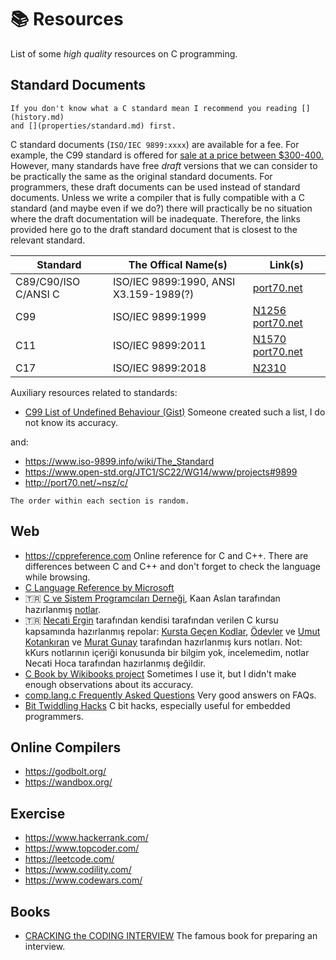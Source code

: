 # 📚 Resources

List of some *high quality* resources on C programming.

## Standard Documents

```{hint}
If you don't know what a C standard mean I recommend you reading [](history.md)
and [](properties/standard.md) first.
```

C standard documents (`ISO/IEC 9899:xxxx`) are available for a fee. For example,
the C99 standard is offered for [sale at a price between
$300-400.](https://webstore.ansi.org/standards/iso/isoiec98991999) However, many
standards have free *draft* versions that we can consider to be practically the
same as the original standard documents. For programmers, these draft documents
can be used instead of standard documents. Unless we write a compiler that is
fully compatible with a C standard (and maybe even if we do?) there will
practically be no situation where the draft documentation will be inadequate.
Therefore, the links provided here go to the draft standard document that is
closest to the relevant standard.

| Standard             | The Offical Name(s) | Link(s)                                                                                                        |
| -------------------- | ----------------- | ---------------------------------------------------------------------------------------------------------------- |
| C89/C90/ISO C/ANSI C | ISO/IEC 9899:1990, ANSI X3.159-1989(?) | [port70.net](http://port70.net/\~nsz/c/c89/)                                                |
| C99                  | ISO/IEC 9899:1999 | [N1256](https://www.open-std.org/JTC1/SC22/WG14/www/docs/n1256.pdf) [port70.net](http://port70.net/\~nsz/c/c99/) |
| C11                  | ISO/IEC 9899:2011 | [N1570](https://www.open-std.org/JTC1/SC22/WG14/www/docs/n1570.pdf) [port70.net](http://port70.net/\~nsz/c/c11/) |
| C17                  | ISO/IEC 9899:2018 | [N2310](https://www.open-std.org/JTC1/SC22/WG14/www/docs/n2310.pdf)                                              |

Auxiliary resources related to standards:

- [C99 List of Undefined Behaviour
  (Gist)](https://gist.github.com/Earnestly/7c903f481ff9d29a3dd1) Someone
  created such a list, I do not know its accuracy.

and:

- <https://www.iso-9899.info/wiki/The_Standard>
- <https://www.open-std.org/JTC1/SC22/WG14/www/projects#9899>
- <http://port70.net/~nsz/c/>

```{note}
The order within each section is random.
```

## Web

- <https://cppreference.com> Online reference for C and C++. There are
  differences between C and C++ and don't forget to check the language while
  browsing.
- [C Language Reference by
  Microsoft](https://learn.microsoft.com/en-us/cpp/c-language/c-language-reference)
- 🇹🇷 [C ve Sistem Programcıları Derneği](https://csystem.org/), Kaan Aslan
  tarafından hazırlanmış
  [notlar](https://github.com/CSD-1993/KursNotlari/blob/master/C.pdf).
- 🇹🇷 [Necati Ergin](https://github.com/necatiergin) tarafından kendisi
  tarafından verilen C kursu kapsamında hazırlanmış repolar: [Kursta Geçen
  Kodlar](https://github.com/necatiergin/C_LANGUAGE_COURSE_CODE),
  [Ödevler](https://github.com/necatiergin/C_PROGRAMLAMA_DILI_ODEVLERI) ve [Umut
  Kotankıran](https://github.com/umutkotankiran/C) ve [Murat
  Gunay](https://github.com/necatiergin/C_LANGUAGE_COURSE_CODE/blob/main/murat_gunay_ders%20notlari.txt)
  tarafından hazırlanmış kurs notları. Not: kKurs notlarının içeriği konusunda
  bir bilgim yok, incelemedim, notlar Necati Hoca tarafından hazırlanmış
  değildir.
- [C Book by Wikibooks project](https://en.wikibooks.org/wiki/C_Programming)
  Sometimes I use it, but I didn't make enough observations about its accuracy.
- [comp.lang.c Frequently Asked Questions](http://mathdesc.fr/documents/c-faq/faq.html)
  Very good answers on FAQs.
- [Bit Twiddling Hacks](https://graphics.stanford.edu/~seander/bithacks.html)
  C bit hacks, especially useful for embedded programmers.

## Online Compilers

- <https://godbolt.org/>
- <https://wandbox.org/>

## Exercise

- <https://www.hackerrank.com/>
- <https://www.topcoder.com/>
- <https://leetcode.com/>
- <https://www.codility.com/>
- <https://www.codewars.com/>

## Books

- [CRACKING the CODING INTERVIEW](https://www.crackingthecodinginterview.com/)
  The famous book for preparing an interview.
